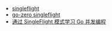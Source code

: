 - [singleflight](https://pkg.go.dev/golang.org/x/sync/singleflight)
- [go-zero singleflight](https://github.com/zeromicro/go-zero/blob/master/core/syncx/singleflight.go)
- [通过 SingleFlight 模式学习 Go 并发编程](https://mp.weixin.qq.com/s/il_JuDrr2zsmjjGiJAp-fw)

